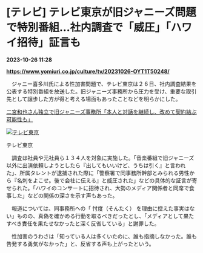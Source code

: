 # [テレビ] テレビ東京が旧ジャニーズ問題で特別番組…社内調査で「威圧」「ハワイ招待」証言も

**2023-10-26 11:28**

**https://www.yomiuri.co.jp/culture/tv/20231026-OYT1T50248/**

　ジャニー喜多川氏による性加害問題で、テレビ東京は２６日、社内調査結果を公表する特別番組を放送した。旧ジャニーズ事務所から圧力を受け、重要な取引先として譲歩した方が得と考える場面もあったことなどを明らかにした。

[二宮和也さん独立で旧ジャニーズ事務所「本人と対話を継続し、改めて契約結ぶ可能性も」](https://www.yomiuri.co.jp/culture/20231025-OYT1T50226/)

[![テレビ東京](https://www.yomiuri.co.jp/media/2023/10/20231026-OYT1I50169-1.jpg)](https://www.yomiuri.co.jp/pluralphoto/20231026-OYT1I50169/)

テレビ東京

　調査は社員や元社員ら１３４人を対象に実施した。「音楽番組で旧ジャニーズ以外に出演依頼しようとしたら『出してもいいけど、うちは引く』と言われた」、所属タレントが逮捕された際に「警察署で同事務所幹部とみられる男性から『名刺をよこせ。後で会社に伝える』と威圧された」などの具体的な証言が寄せられた。「ハワイのコンサートに招待され、大勢のメディア関係者と同席で食事した」などの関係の深さを示す声もあった。

　報道については、同事務所への「 忖度（そんたく） を理由に控えた事実はない」ものの、真偽を確かめる行動を取るべきだったとし、「メディアとして果たすべき責任を果たせなかったと深く反省している」と謝罪した。

　性加害のうわさは「知っている人は多くいたのに、誰も指摘しなかった。誰も告発する勇気がなかった」と、反省する声も上がったという。